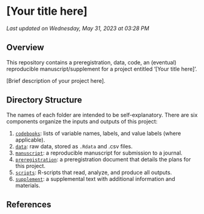 \[Your title here\]
================

*Last updated on Wednesday, May 31, 2023 at 03:28 PM*

## Overview

This repository contains a preregistration, data, code, an (eventual)
reproducible manuscript/supplement for a project entitled ‘\[Your title
here\]’.

\[Brief description of your project here\].

## Directory Structure

The names of each folder are intended to be self-explanatory. There are
six components organize the inputs and outputs of this project:

1.  [`codebooks`](https://github.com/StefanVermeent/demo/tree/master/codebooks):
    lists of variable names, labels, and value labels (where
    applicable).
2.  [`data`](https://github.com/StefanVermeent/demo/tree/master/data):
    raw data, stored as `.Rdata` and .csv files.
3.  [`manuscript`](https://github.com/StefanVermeent/demo/tree/master/manuscript):
    a reproducible manuscript for submission to a journal.
4.  [`preregistration`](https://github.com/StefanVermeent/demo/tree/master/preregistration):
    a preregistration document that details the plans for this project.
5.  [`scripts`](https://github.com/StefanVermeent/demo/tree/master/scripts):
    R-scripts that read, analyze, and produce all outputs.
6.  [`supplement`](https://github.com/StefanVermeent/demo/tree/master/supplement):
    a supplemental text with additional information and materials.

## References
